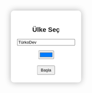 <!DOCTYPE html>
<html lang="tr">
<head>
  <meta charset="UTF-8">
  <title>TürkoTerritory - Gerçek Harita</title>
  <style>
    body { margin: 0; overflow: hidden; font-family: sans-serif; }
    canvas { display: block; background: #f0f0f0; }
    #menu {
      position: absolute; top: 50%; left: 50%; transform: translate(-50%, -50%);
      background: white; padding: 20px; box-shadow: 0 0 20px rgba(0,0,0,0.3);
      text-align: center; border-radius: 10px;
    }
    #controls {
      position: absolute; top: 10px; left: 10px;
      background: white; padding: 10px; border-radius: 8px;
    }
    button { margin: 5px; padding: 5px 10px; }
  </style>
</head>
<body>
<div id="menu">
  <h2>Ülke Seç</h2>
  <input id="nameInput" placeholder="Ülke adı" value="TürkoDev" /><br><br>
  <input type="color" id="colorInput" value="#007bff" /><br><br>
  <button onclick="startGame()">Başla</button>
</div>

<div id="controls" style="display:none">
  <b>Asker Gönder:</b>
  <button onclick="setPercent(0.25)">%25</button>
  <button onclick="setPercent(0.5)">%50</button>
  <button onclick="setPercent(1)">%100</button>
</div>

<canvas id="game"></canvas>

<script>
const canvas = document.getElementById("game");
const ctx = canvas.getContext("2d");
canvas.width = window.innerWidth;
canvas.height = window.innerHeight;

let sendPercent = 0.5;
function setPercent(p) {
  sendPercent = p;
}

let player = {};
let bots = [];
let units = [];

function startGame() {
  const name = document.getElementById("nameInput").value;
  const color = document.getElementById("colorInput").value;
  document.getElementById("menu").style.display = "none";
  document.getElementById("controls").style.display = "block";

  player = { x: 400, y: 300, size: 50, color: color, name: name };
  bots = [];
  for (let i = 0; i < 5; i++) {
    bots.push({
      x: Math.random() * canvas.width,
      y: Math.random() * canvas.height,
      size: 30 + Math.random() * 20,
      color: "red",
      name: "Bot" + (i + 1)
    });
  }
  gameLoop();
}

function drawMap() {
  ctx.strokeStyle = "#333";
  ctx.lineWidth = 1;

  // Basit dünya haritası (Afrika, Avrupa, Amerika vs - basit çizim)
  ctx.beginPath();
  ctx.moveTo(100, 400); ctx.lineTo(300, 300); ctx.lineTo(500, 350); ctx.lineTo(700, 200);
  ctx.lineTo(900, 250); ctx.lineTo(800, 500); ctx.lineTo(600, 450); ctx.lineTo(400, 500);
  ctx.lineTo(200, 550); ctx.closePath();
  ctx.stroke();
}

function drawCircle(obj) {
  ctx.beginPath();
  ctx.arc(obj.x, obj.y, obj.size, 0, Math.PI * 2);
  ctx.fillStyle = obj.color;
  ctx.fill();
  ctx.fillStyle = "#000";
  ctx.font = "12px Arial";
  ctx.fillText(obj.name, obj.x - obj.size / 2, obj.y - obj.size - 5);
}

function update() {
  player.size += 0.03;
  bots.forEach(bot => {
    bot.size += 0.02;
    bot.x += (Math.random() - 0.5) * 1;
    bot.y += (Math.random() - 0.5) * 1;

    let dx = player.x - bot.x;
    let dy = player.y - bot.y;
    let dist = Math.sqrt(dx * dx + dy * dy);
    if (dist < player.size + bot.size) {
      if (player.size > bot.size) {
        player.size += bot.size * 0.2;
        bot.size = 0; bot.x = -9999;
      } else {
        alert("Kaybettin!");
        location.reload();
      }
    }
  });
}

function draw() {
  ctx.clearRect(0, 0, canvas.width, canvas.height);
  drawMap();
  drawCircle(player);
  bots.forEach(bot => {
    if (bot.size > 0) drawCircle(bot);
  });
}

function updateUnits() {
  units.forEach((u, i) => {
    let dx = u.tx - u.x;
    let dy = u.ty - u.y;
    let dist = Math.sqrt(dx * dx + dy * dy);
    let speed = 2;
    if (dist > speed) {
      u.x += (dx / dist) * speed;
      u.y += (dy / dist) * speed;
    } else {
      bots.forEach(bot => {
        let ddx = u.x - bot.x;
        let ddy = u.y - bot.y;
        let ddd = Math.sqrt(ddx * ddx + ddy * ddy);
        if (ddd < bot.size + u.size) {
          bot.size -= u.power * 0.3;
          if (bot.size <= 0) bot.size = 0;
        }
      });
      units.splice(i, 1);
    }
  });
}

function drawUnits() {
  units.forEach(u => {
    ctx.beginPath();
    ctx.arc(u.x, u.y, u.size, 0, Math.PI * 2);
    ctx.fillStyle = u.color;
    ctx.fill();
  });
}

canvas.addEventListener("click", (e) => {
  let rect = canvas.getBoundingClientRect();
  let tx = e.clientX - rect.left;
  let ty = e.clientY - rect.top;
  let amount = player.size * sendPercent;
  player.size *= (1 - sendPercent);
  units.push({
    x: player.x, y: player.y,
    tx: tx, ty: ty,
    size: amount * 0.2,
    power: amount,
    color: "cyan"
  });
});

function gameLoop() {
  update();
  updateUnits();
  draw();
  drawUnits();
  requestAnimationFrame(gameLoop);
}
</script>
</body>
</html>

